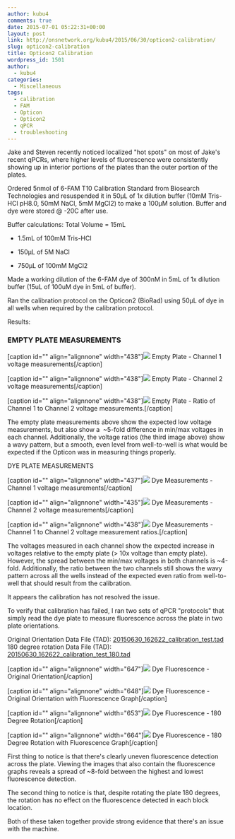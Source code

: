 ```yaml
---
author: kubu4
comments: true
date: 2015-07-01 05:22:31+00:00
layout: post
link: http://onsnetwork.org/kubu4/2015/06/30/opticon2-calibration/
slug: opticon2-calibration
title: Opticon2 Calibration
wordpress_id: 1501
author:
  - kubu4
categories:
  - Miscellaneous
tags:
  - calibration
  - FAM
  - Opticon
  - Opticon2
  - qPCR
  - troubleshooting
---
```


Jake and Steven recently noticed localized "hot spots" on most of Jake's recent qPCRs, where higher levels of fluorescence were consistently showing up in interior portions of the plates than the outer portion of the plates.

Ordered 5nmol of 6-FAM T10 Calibration Standard from Biosearch Technologies and resuspended it in 50μL of 1x dilution buffer (10mM Tris-HCl pH8.0, 50mM NaCl, 5mM MgCl2) to make a 100μM solution. Buffer and dye were stored @ -20C after use.

Buffer calculations: Total Volume = 15mL




    
  * 1.5mL of 100mM Tris-HCl

    
  * 150μL of 5M NaCl

    
  * 750μL of 100mM MgCl2



Made a working dilution of the 6-FAM dye of 300nM in 5mL of 1x dilution buffer (15uL of 100uM dye in 5mL of buffer).

Ran the calibration protocol on the Opticon2 (BioRad) using 50μL of dye in all wells when required by the calibration protocol.



Results:



### EMPTY PLATE MEASUREMENTS



[caption id="" align="alignnone" width="438"][![](http://eagle.fish.washington.edu/Arabidopsis/20150630_qPCR_cal_empty_ch1.JPG)](http://eagle.fish.washington.edu/Arabidopsis/20150630_qPCR_cal_empty_ch1.JPG) Empty Plate - Channel 1 voltage measurements[/caption]



[caption id="" align="alignnone" width="438"][![](http://eagle.fish.washington.edu/Arabidopsis/20150630_qPCR_cal_empty_ch2.JPG)](http://eagle.fish.washington.edu/Arabidopsis/20150630_qPCR_cal_empty_ch2.JPG) Empty Plate - Channel 2 voltage measurements[/caption]



[caption id="" align="alignnone" width="438"][![](http://eagle.fish.washington.edu/Arabidopsis/20150630_qPCR_cal_empty_ch1_2.JPG)](http://eagle.fish.washington.edu/Arabidopsis/20150630_qPCR_cal_empty_ch1_2.JPG) Empty Plate - Ratio of Channel 1 to Channel 2 voltage measurements.[/caption]



The empty plate measurements above show the expected low voltage measurements, but also show a  ~5-fold difference in min/max voltages in each channel. Additionally, the voltage ratios (the third image above) show a wavy pattern, but a smooth, even level from well-to-well is what would be expected if the Opticon was in measuring things properly.



DYE PLATE MEASUREMENTS

[caption id="" align="alignnone" width="437"][![](http://eagle.fish.washington.edu/Arabidopsis/20150630_qPCR_cal_dye_ch1.JPG)](http://eagle.fish.washington.edu/Arabidopsis/20150630_qPCR_cal_dye_ch1.JPG) Dye Measurements - Channel 1 voltage measurements[/caption]



[caption id="" align="alignnone" width="435"][![](http://eagle.fish.washington.edu/Arabidopsis/20150630_qPCR_cal_dye_ch2.JPG)](http://eagle.fish.washington.edu/Arabidopsis/20150630_qPCR_cal_dye_ch2.JPG) Dye Measurements - Channel 2 voltage measurements[/caption]



[caption id="" align="alignnone" width="438"][![](http://eagle.fish.washington.edu/Arabidopsis/20150630_qPCR_cal_dye_ch1_2.JPG)](http://eagle.fish.washington.edu/Arabidopsis/20150630_qPCR_cal_dye_ch1_2.JPG) Dye Measurements - Channel 1 to Channel 2 voltage measurement ratios.[/caption]



The voltages measured in each channel show the expected increase in voltages relative to the empty plate (> 10x voltage than empty plate). However, the spread between the min/max voltages in both channels is ~4-fold. Additionally, the ratio between the two channels still shows the wavy pattern across all the wells instead of the expected even ratio from well-to-well that should result from the calibration.

It appears the calibration has not resolved the issue.



To verify that calibration has failed, I ran two sets of qPCR "protocols" that simply read the dye plate to measure fluorescence across the plate in two plate orientations.

Original Orientation Data File (TAD): [20150630_162622_calibration_test.tad](http://eagle.fish.washington.edu/Arabidopsis/qPCR/Opticon/20150630_162622_calibration_test.tad)
180 degree rotation Data File (TAD): [20150630_162622_calibration_test_180.tad](http://eagle.fish.washington.edu/Arabidopsis/qPCR/Opticon/20150630_162622_calibration_test_180.tad)



[caption id="" align="alignnone" width="647"][![](http://eagle.fish.washington.edu/Arabidopsis/20150630_qPCR_dye_reads.JPG)](http://eagle.fish.washington.edu/Arabidopsis/20150630_qPCR_dye_reads.JPG) Dye Fluorescence - Original Orientation[/caption]



[caption id="" align="alignnone" width="648"][![](http://eagle.fish.washington.edu/Arabidopsis/20150630_qPCR_dye_reads2.JPG)](http://eagle.fish.washington.edu/Arabidopsis/20150630_qPCR_dye_reads2.JPG) Dye Fluorescence - Original Orientation with Fluorescence Graph[/caption]



[caption id="" align="alignnone" width="653"][![](http://eagle.fish.washington.edu/Arabidopsis/20150630_qPCR_dye_reads_180.JPG)](http://eagle.fish.washington.edu/Arabidopsis/20150630_qPCR_dye_reads_180.JPG) Dye Fluorescence - 180 Degree Rotation[/caption]



[caption id="" align="alignnone" width="664"][![](http://eagle.fish.washington.edu/Arabidopsis/20150630_qPCR_dye_reads2_180.JPG)](http://eagle.fish.washington.edu/Arabidopsis/20150630_qPCR_dye_reads2_180.JPG) Dye Fluorescence - 180 Degree Rotation with Fluorescence Graph[/caption]





First thing to notice is that there's clearly uneven fluorescence detection across the plate. Viewing the images that also contain the fluorescence graphs reveals a spread of ~8-fold between the highest and lowest fluorescence detection.

The second thing to notice is that, despite rotating the plate 180 degrees, the rotation has no effect on the fluorescence detected in each block location.

Both of these taken together provide strong evidence that there's an issue with the machine.
